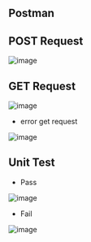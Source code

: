 ## Postman 
## POST Request
![image](https://github.com/user-attachments/assets/6065705e-72d6-4595-ab41-a3395dac9ea0)

## GET Request
![image](https://github.com/user-attachments/assets/d0098483-4c8e-416c-a4cd-65bfae27430c)
- error get request
  
![image](https://github.com/user-attachments/assets/6cb6e061-1416-4de6-b090-e1f255e22038)

  
##  Unit Test
- Pass
  
![image](https://github.com/user-attachments/assets/bde8884e-3a0e-4e4d-a533-a17d57d611ee)

- Fail
  
![image](https://github.com/user-attachments/assets/8b1099ad-6f81-40ae-b146-91ae471bce56)


